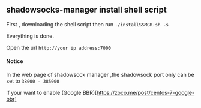 ## shadowsocks-manager install shell script

First , downloading the shell script then run `./installSSMGR.sh -s`

Everything is done.

Open the url `http://your ip address:7000` 

#### Notice

In the web page of shadowsock manager  ,the shadowsock port only can be set to  `38000 - 385000`

if your want to enable (Google BBR)[https://zoco.me/post/centos-7-google-bbr]
